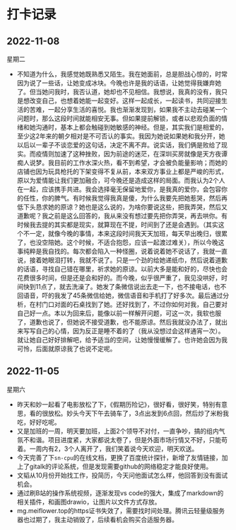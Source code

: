 # 打卡记录

## 2022-11-08

星期二

* 不知道为什么，我感觉她既熟悉又陌生。我在她面前，总是胆战心惊的，时常因为说了一些话，让她变成冰块。今晚也许是我的话语，让她觉得我嫌弃她了。但当她问我时，我否认道，她却也不见相信。我想说，我真的没有，我只是想改变自己，也想着她能一起变好。这样一起成长，一起读书，共同迎接生活的苦难，一起分享生活的喜悦。我也渐渐发现到，如果我不主动去碰某一个问题时，那么这段时间就能相安无事。但如果提前解锁，或者以悲观负面的情绪和她沟通时，基本上都会触碰到她敏感的神经。但是，其实我们是相爱的，至少这2年来的朝夕相对是不可否认的事实。我因为她说如果她和我分开，她以后以一辈子不谈恋爱的这句话，决定不离不弃。说实话，我们俩是败给了现实。而疫情则加速了这种挫败，因为前途的迷茫，在深圳买房就像是天方夜谭痴人说梦。我目前的工作水深火热，看不到希望，才会被负能量影响；而她的店铺也因为玩具枪托的下架变得不复从前，本来双方事业上都是严峻的形式，原以为爱情能让我们更加融合，可今晚还是造成这样的局面。而我认为2个人在一起，应该携手共进。我会选择毫无保留地爱你，是我真的爱你，会包容你的任性，你的脾气。有时候我觉得我真是傻，为什么我要先把她惹哭，然后再低下头恳求她的原谅？她也是这么说的，为啥你要说这些，把我弄哭，然后又道歉呢？我之前是这么回答的，我从来没有想过要先把你弄哭，再去哄你。有时候我去提的其实都是现实，就算现在不提，时间到了还是会遇到。（其实这个不一定，就像今晚的事情，本来这段时间我天天加班，每天早出晚归，很累了，也没空陪她。这个时候，不适合抱怨，应该一起渡过难关），所以今晚这事纯粹是我自找的。每次都会陷入一种怪圈，说着说着她不说话了，我就一直说，接着她眼泪打转，我就不说了。只是一个劲的给她递纸巾，然后说着道歉的话语，寻找自己错在哪里，祈求她的原谅。以前大多是能和好的，尽快也会花费很多时间，但是还是会和好的。而今晚，似乎很严重了，我见没哄好，时间快到11点了，就去洗澡了。她发了条微信说出去走一下，也不接电话，也不回语音，吓的我发了45条微信给她，微信语音和手机打了好多次。最后通过分析，在村门口对面的石桌找到了她。还好找到了，不过你如何对我，自己要对自己好一点。本以为回来后，能像以前一样解开问题，可这一次，我软也服了，道歉也说了，但她说不接受道歉，也不能原谅。然后我就没办法了，就出来写写自己的心情，因为反正是睡不着的了（我从没想过会这样通宵一次）。就让她自己好好排解吧，给予适当的空间，让她慢慢缓解了。也许她会因为我可怜，后面就原谅我了也说不定呢。

## 2022-11-05

星期六

* 昨天和妙一起看了电影放松了下，《假期历险记》，很好看，很好笑，特别有意思，看的很放松。妙头今天下午去骑车了，3点出发到6点回，然后炒了米粉我吃，好好吃呢。
* 又是加班的一周，明天要加班，上面2个领导不对付，一直争吵，搞的组内气氛不和谐。项目进度紧，大家都说太卷了，但是外面市场行情又不好，只能苟着。一周内有2，3个人离开了，我们笑着说今天欢迎，明天欢送。
* 今天完善了下`sn-cpu`的在线文档，更换了百度统计探针，新增了友情链接，加上了gitalk的评论系统，但是发现需要github的网络稳定才能良好使用。
* 文韬从10月份开始找工作，投简历，今天问他面试怎么样，他回答到没有面试机会。
* 通过刷B站的操作系统视频，逐渐发现vs code的强大，集成了markdown的相关插件，和画图drawio，让图片以文件方式存放。
* mg.meiflower.top的https证书失效了，需要找时间处理。腾讯云轻量级服务器也过期了，我主动销毁了，后续看机会购买合适服务器。